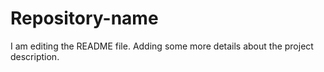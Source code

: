 # Repository-name
I am editing the README file. Adding some more details about the project description.
